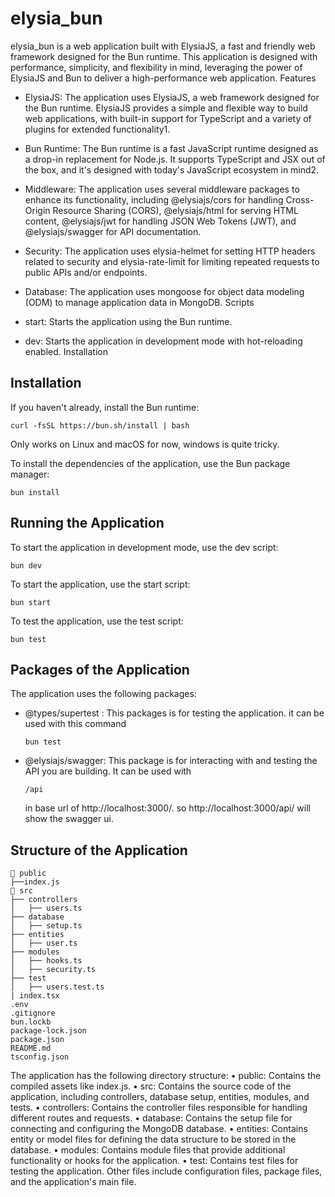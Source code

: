 # elysia_bun

elysia_bun is a web application built with ElysiaJS, a fast and friendly web framework designed for the Bun runtime. This application is designed with performance, simplicity, and flexibility in mind, leveraging the power of ElysiaJS and Bun to deliver a high-performance web application.
Features

- ElysiaJS: The application uses ElysiaJS, a web framework designed for the Bun runtime. ElysiaJS provides a simple and flexible way to build web applications, with built-in support for TypeScript and a variety of plugins for extended functionality1.

- Bun Runtime: The Bun runtime is a fast JavaScript runtime designed as a drop-in replacement for Node.js. It supports TypeScript and JSX out of the box, and it's designed with today's JavaScript ecosystem in mind2.

- Middleware: The application uses several middleware packages to enhance its functionality, including @elysiajs/cors for handling Cross-Origin Resource Sharing (CORS), @elysiajs/html for serving HTML content, @elysiajs/jwt for handling JSON Web Tokens (JWT), and @elysiajs/swagger for API documentation.

- Security: The application uses elysia-helmet for setting HTTP headers related to security and elysia-rate-limit for limiting repeated requests to public APIs and/or endpoints.

- Database: The application uses mongoose for object data modeling (ODM) to manage application data in MongoDB.
Scripts

- start: Starts the application using the Bun runtime.

- dev: Starts the application in development mode with hot-reloading enabled.
Installation

## Installation

If you haven't already, install the Bun runtime:
```
curl -fsSL https://bun.sh/install | bash
```
Only works on Linux and macOS for now, windows is quite tricky.

To install the dependencies of the application, use the Bun package manager:
```
bun install
```

## Running the Application

To start the application in development mode, use the dev script:
```
bun dev
```

To start the application, use the start script:
```
bun start
```

To test the application, use the test script:
```
bun test
```

## Packages of the Application

The application uses the following packages:

 - @types/supertest : 
    This packages is for testing the application.
    it can be used with this command
    ```
    bun test
    ```
    
- @elysiajs/swagger:
    This package is for interacting with and testing the API you are building.
    It can be used with 
    ```
    /api
    ```
    in base url of http://localhost:3000/. so http://localhost:3000/api/ will show the swagger ui.



## Structure of the Application

```
📁 public
├──index.js
📁 src
├── controllers
│   ├── users.ts
├── database
│   ├── setup.ts
├── entities
│   ├── user.ts
├── modules
│   ├── hooks.ts
│   ├── security.ts
├── test
│   ├── users.test.ts
| index.tsx
.env
.gitignore
bun.lockb
package-lock.json
package.json
README.md
tsconfig.json
```

The application has the following directory structure:
	•	public: Contains the compiled assets like ﻿index.js.
	•	src: Contains the source code of the application, including controllers, database setup, entities, modules, and tests.
	•	controllers: Contains the controller files responsible for handling different routes and requests.
	•	database: Contains the setup file for connecting and configuring the MongoDB database.
	•	entities: Contains entity or model files for defining the data structure to be stored in the database.
	•	modules: Contains module files that provide additional functionality or hooks for the application.
	•	test: Contains test files for testing the application.
Other files include configuration files, package files, and the application's main file.
